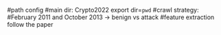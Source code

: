 #path config
#main dir: Crypto2022
export dir=`pwd`
#crawl strategy:
#February 2011 and October 2013 -> benign vs attack
#feature extraction
follow the paper